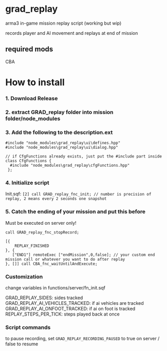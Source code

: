 # grad_replay
arma3 in-game mission replay script (working but wip)

records player and AI movement and replays at end of mission

## required mods
CBA

# How to install
### 1. Download Release
### 2. extract GRAD_replay folder into mission folder/node_modules
### 3. Add the following to the description.ext

```
#include "node_modules\grad_replay\ui\defines.hpp"
#include "node_modules\grad_replay\ui\dialog.hpp"
```

```
// if CfgFunctions already exists, just put the #include part inside
class CfgFunctions {
  #include "node_modules\grad_replay\cfgFunctions.hpp"
 };
```
### 4. Initialize script
Init.sqf:
`[2] call GRAD_replay_fnc_init; // number is precision of replay, 2 means every 2 seconds one snapshot`

### 5. Catch the ending of your mission and put this before
Must be executed on server only!
```
call GRAD_replay_fnc_stopRecord;

[{
	REPLAY_FINISHED
}, {
   ["END1"] remoteExec ["endMission",0,false]; // your custom end mission call or whatever you want to do after replay
}, []] call CBA_fnc_waitUntilAndExecute;
```

### Customization
change variables in functions/server/fn_init.sqf

GRAD_REPLAY_SIDES: sides tracked
GRAD_REPLAY_AI_VEHICLES_TRACKED: if ai vehicles are tracked
GRAD_REPLAY_AI_ONFOOT_TRACKED: if ai on foot is tracked
REPLAY_STEPS_PER_TICK: steps played back at once

### Script commands
to pause recording, set `GRAD_REPLAY_RECORDING_PAUSED` to true on server / false to resume
